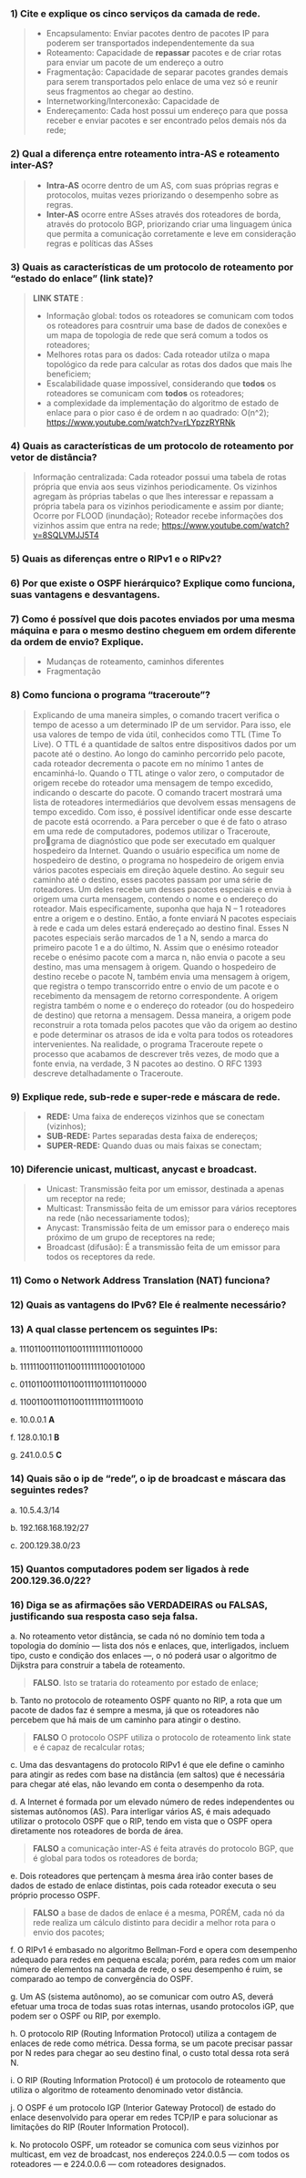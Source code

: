 
### 1)	Cite e explique os cinco serviços da camada de rede.

> - Encapsulamento: Enviar pacotes dentro de pacotes IP para poderem ser transportados independentemente da sua
> - Roteamento: Capacidade de __repassar__ pacotes e de criar rotas para enviar um pacote de um endereço a outro
> - Fragmentação: Capacidade de separar pacotes grandes demais para serem transportados pelo enlace de uma vez só e reunir seus fragmentos ao chegar ao destino.
> - Internetworking/Interconexão: Capacidade de 
> - Endereçamento: Cada host possui um endereço para que possa receber e enviar pacotes e ser encontrado pelos demais nós da rede;

### 2)	Qual a diferença entre roteamento intra-AS e roteamento inter-AS?

> - **Intra-AS** ocorre dentro de um AS, com suas próprias regras e protocolos, muitas vezes priorizando o desempenho sobre as regras.
> - **Inter-AS** ocorre entre ASses através dos roteadores de borda, através do protocolo BGP, priorizando criar uma linguagem única que permita a comunicação corretamente e leve em consideração regras e políticas das ASses

### 3)	Quais as características de um protocolo de roteamento por “estado do enlace” (link state)?

> **LINK STATE** : 
> 
> - Informação global: todos os roteadores se comunicam com todos os roteadores para cosntruir uma base de dados de conexões e um mapa de topologia de rede que será comum a todos os roteadores;
> - Melhores rotas para os dados: Cada roteador utilza o mapa topológico da rede para calcular as rotas dos dados que mais lhe beneficiem;
> - Escalabilidade quase impossível, considerando que **todos** os roteadores se comunicam com **todos** os roteadores;
> - a complexidade da implementação do algoritmo de estado de enlace para o pior caso é de ordem n ao quadrado: O(n^2);
>  https://www.youtube.com/watch?v=rLYpzzRYRNk

### 4)	Quais as características de um protocolo de roteamento por vetor de distância?

> Informação centralizada: Cada roteador possui uma tabela de rotas própria que envia aos seus vizinhos periodicamente. Os vizinhos agregam às próprias tabelas o que lhes interessar e repassam a própria tabela para os vizinhos periodicamente e assim por diante;
> Ocorre por FLOOD (inundação);
> Roteador recebe informações dos vizinhos assim que entra na rede;
> https://www.youtube.com/watch?v=8SQLVMJJ5T4

### 5)	Quais as diferenças entre o RIPv1 e o RIPv2?

### 6)	Por que existe o OSPF hierárquico? Explique como funciona, suas vantagens e desvantagens.

### 7)	Como é possível que dois pacotes enviados por uma mesma máquina e para o mesmo destino cheguem em ordem diferente da ordem de envio? Explique.

> - Mudanças de roteamento, caminhos diferentes
> - Fragmentação

### 8)	Como funciona o programa “traceroute”?

> Explicando de uma maneira simples, o comando tracert verifica o tempo de acesso a um determinado IP de um servidor.
> Para isso, ele usa valores de tempo de vida útil, conhecidos como TTL (Time To Live). O TTL é a quantidade de saltos entre dispositivos dados por um pacote até o destino.
> Ao longo do caminho percorrido pelo pacote, cada roteador decrementa o pacote em no mínimo 1 antes de encaminhá-lo.
> Quando o TTL atinge o valor zero, o computador de origem recebe do roteador uma mensagem de tempo excedido, indicando o descarte do pacote.
> O comando tracert mostrará uma lista de roteadores intermediários que devolvem essas mensagens de tempo excedido. Com isso, é possível identificar onde esse descarte de pacote está ocorrendo.
> a
> Para perceber o que é de fato o atraso em uma rede de computadores, podemos utilizar o Traceroute, programa de diagnóstico que pode ser executado em qualquer hospedeiro da Internet. Quando o usuário especifica um nome de hospedeiro de destino, o programa no hospedeiro de origem envia vários pacotes especiais em direção àquele destino. Ao seguir seu caminho até o destino, esses pacotes passam por uma série de roteadores. Um deles recebe um desses pacotes especiais e envia à origem uma curta mensagem, contendo o nome e o endereço do roteador. 
> Mais especificamente, suponha que haja N – 1 roteadores entre a origem e o destino. Então, a fonte enviará N pacotes especiais à rede e cada um deles estará endereçado ao destino final. Esses N pacotes especiais serão marcados de 1 a N, sendo a marca do primeiro pacote 1 e a do último, N. Assim que o enésimo roteador recebe o enésimo pacote com a marca n, não envia o pacote a seu destino, mas uma mensagem à origem. Quando o hospedeiro de destino recebe o pacote N, também envia uma mensagem à origem, que registra o tempo transcorrido entre o envio de um pacote e o recebimento da mensagem de retorno correspondente. A origem registra também 
o nome e o endereço do roteador (ou do hospedeiro de destino) que retorna a mensagem. Dessa maneira, a origem pode reconstruir a rota tomada pelos pacotes que vão da origem ao destino e pode determinar os atrasos de ida e volta para todos os roteadores intervenientes. Na realidade, o programa Traceroute repete o processo que  acabamos de descrever três vezes, de modo que a fonte envia, na verdade, 3 N pacotes ao destino. O RFC 1393 descreve detalhadamente o Traceroute.

### 9)	Explique rede, sub-rede e super-rede e máscara de rede.

> - **REDE:** Uma faixa de endereços vizinhos que se conectam (vizinhos);
> - **SUB-REDE:** Partes separadas desta faixa de endereços;
> - **SUPER-REDE:** Quando duas ou mais faixas se conectam;

### 10)	Diferencie unicast, multicast, anycast e broadcast.

> - Unicast: Transmissão feita por um emissor, destinada a apenas um receptor na rede;
> - Multicast: Transmissão feita de um emissor para vários receptores na rede (não necessariamente todos);
> - Anycast: Transmissão feita de um emissor para o endereço mais próximo de um grupo de receptores na rede;
> - Broadcast (difusão): É a transmissão feita de um emissor para todos os receptores da rede.

### 11)	Como o Network Address Translation (NAT) funciona?

### 12)	Quais as vantagens do IPv6? Ele é realmente necessário?

### 13)	A qual classe pertencem os seguintes IPs:
a.	11101100111011001111111110110000

b.	11111100111011001111111000101000

c.	01101100111011001111011110110000

d.	11001100111011001111111011110010

e.	10.0.0.1 **A**

f.	128.0.10.1 **B**

g.	241.0.0.5 **C**

### 14)	Quais são o ip de “rede”, o ip de broadcast e máscara das seguintes redes?
a.	10.5.4.3/14

b.	192.168.168.192/27

c.	200.129.38.0/23

### 15)	Quantos computadores podem ser ligados à rede 200.129.36.0/22?



### 16)	Diga se as afirmações são VERDADEIRAS ou FALSAS, justificando sua resposta caso seja falsa.
a.	No roteamento vetor distância, se cada nó no domínio tem toda a topologia do domínio — lista dos nós e enlaces, que, interligados, incluem tipo, custo e condição dos enlaces —, o nó poderá usar o algoritmo de Dijkstra para construir a tabela de roteamento.

> **FALSO**. Isto se trataria do roteamento por estado de enlace;

b.	Tanto no protocolo de roteamento OSPF quanto no RIP, a rota que um pacote de dados faz é sempre a mesma, já que os roteadores não percebem que há mais de um caminho para atingir o destino.

> **FALSO** O protocolo OSPF utiliza o protocolo de roteamento link state e é capaz de recalcular rotas;

c.	Uma das desvantagens do protocolo RIPv1 é que ele define o caminho para atingir as redes com base na distância (em saltos) que é necessária para chegar até elas, não levando em conta o desempenho da rota.

d.	A Internet é formada por um elevado número de redes independentes ou sistemas autônomos (AS). Para interligar vários AS, é mais adequado utilizar o protocolo OSPF que o RIP, tendo em vista que o OSPF opera diretamente nos roteadores de borda de área.

> **FALSO** a comunicação inter-AS é feita através do protocolo BGP, que é global para todos os roteadores de borda;

e.	Dois roteadores que pertençam à mesma área irão conter bases de dados de estado de enlace distintas, pois cada roteador executa o seu próprio processo OSPF.

> **FALSO** a base de dados de enlace é a mesma, PORÉM, cada nó da rede realiza um cálculo distinto para decidir a melhor rota para o envio dos pacotes;

f.	O RIPv1 é embasado no algoritmo Bellman-Ford e opera com desempenho adequado para redes em pequena escala; porém, para redes com um maior número de elementos na camada de rede, o seu desempenho é ruim, se comparado ao tempo de convergência do OSPF.

g.	Um AS (sistema autônomo), ao se comunicar com outro AS, deverá efetuar uma troca de todas suas rotas internas, usando protocolos iGP, que podem ser o OSPF ou RIP, por exemplo.

h.	O protocolo RIP (Routing Information Protocol) utiliza a contagem de enlaces de rede como métrica. Dessa forma, se um pacote precisar passar por N redes para chegar ao seu destino final, o custo total dessa rota será N.

i.	O RIP (Routing Information Protocol) é um protocolo de roteamento que utiliza o algoritmo de roteamento denominado vetor distância.

j.	O OSPF é um protocolo IGP (Interior Gateway Protocol) de estado do enlace desenvolvido para operar em redes TCP/IP e para solucionar as limitações do RIP (Router Information Protocol).

k.	No protocolo OSPF, um roteador se comunica com seus vizinhos por multicast, em vez de broadcast, nos endereços 224.0.0.5 — com todos os roteadores — e 224.0.0.6 — com roteadores designados.

